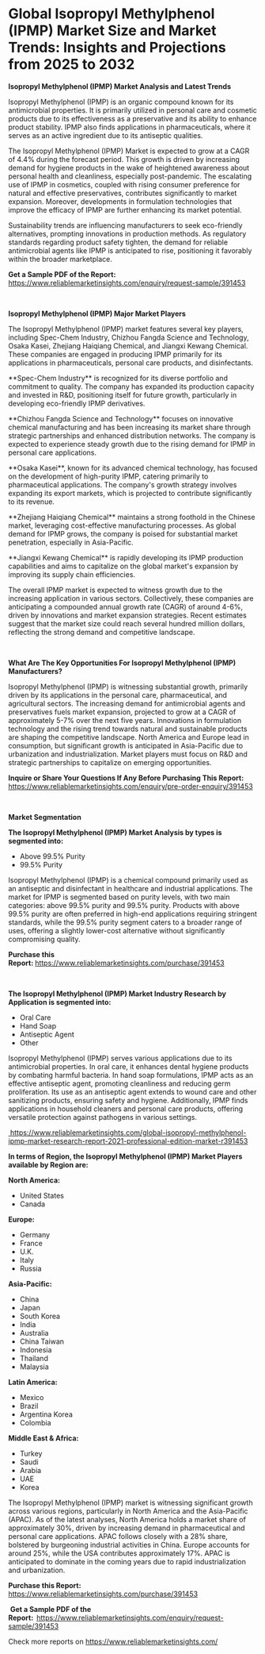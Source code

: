 <p><h1>Global Isopropyl Methylphenol (IPMP) Market Size and Market Trends: Insights and Projections from 2025 to 2032</h1></p><p><strong>Isopropyl Methylphenol (IPMP) Market Analysis and Latest Trends</strong></p>
<p><p>Isopropyl Methylphenol (IPMP) is an organic compound known for its antimicrobial properties. It is primarily utilized in personal care and cosmetic products due to its effectiveness as a preservative and its ability to enhance product stability. IPMP also finds applications in pharmaceuticals, where it serves as an active ingredient due to its antiseptic qualities. </p><p>The Isopropyl Methylphenol (IPMP) Market is expected to grow at a CAGR of 4.4% during the forecast period. This growth is driven by increasing demand for hygiene products in the wake of heightened awareness about personal health and cleanliness, especially post-pandemic. The escalating use of IPMP in cosmetics, coupled with rising consumer preference for natural and effective preservatives, contributes significantly to market expansion. Moreover, developments in formulation technologies that improve the efficacy of IPMP are further enhancing its market potential. </p><p>Sustainability trends are influencing manufacturers to seek eco-friendly alternatives, prompting innovations in production methods. As regulatory standards regarding product safety tighten, the demand for reliable antimicrobial agents like IPMP is anticipated to rise, positioning it favorably within the broader marketplace.</p></p>
<p><strong>Get a Sample PDF of the Report:&nbsp;</strong> <a href="https://www.reliablemarketinsights.com/enquiry/request-sample/391453?utm_campaign=3312&utm_medium=2&utm_source=Github&utm_content=ia&utm_term=29032025&utm_id=isopropyl-methylphenol-ipmp">https://www.reliablemarketinsights.com/enquiry/request-sample/391453</a></p>
<p>&nbsp;</p>
<p><strong>Isopropyl Methylphenol (IPMP) Major Market Players</strong></p>
<p><p>The Isopropyl Methylphenol (IPMP) market features several key players, including Spec-Chem Industry, Chizhou Fangda Science and Technology, Osaka Kasei, Zhejiang Haiqiang Chemical, and Jiangxi Kewang Chemical. These companies are engaged in producing IPMP primarily for its applications in pharmaceuticals, personal care products, and disinfectants.</p><p>**Spec-Chem Industry** is recognized for its diverse portfolio and commitment to quality. The company has expanded its production capacity and invested in R&D, positioning itself for future growth, particularly in developing eco-friendly IPMP derivatives. </p><p>**Chizhou Fangda Science and Technology** focuses on innovative chemical manufacturing and has been increasing its market share through strategic partnerships and enhanced distribution networks. The company is expected to experience steady growth due to the rising demand for IPMP in personal care applications.</p><p>**Osaka Kasei**, known for its advanced chemical technology, has focused on the development of high-purity IPMP, catering primarily to pharmaceutical applications. The company's growth strategy involves expanding its export markets, which is projected to contribute significantly to its revenue.</p><p>**Zhejiang Haiqiang Chemical** maintains a strong foothold in the Chinese market, leveraging cost-effective manufacturing processes. As global demand for IPMP grows, the company is poised for substantial market penetration, especially in Asia-Pacific.</p><p>**Jiangxi Kewang Chemical** is rapidly developing its IPMP production capabilities and aims to capitalize on the global market's expansion by improving its supply chain efficiencies.</p><p>The overall IPMP market is expected to witness growth due to the increasing application in various sectors. Collectively, these companies are anticipating a compounded annual growth rate (CAGR) of around 4-6%, driven by innovations and market expansion strategies. Recent estimates suggest that the market size could reach several hundred million dollars, reflecting the strong demand and competitive landscape.</p></p>
<p>&nbsp;</p>
<p><strong>What Are The Key Opportunities For Isopropyl Methylphenol (IPMP) Manufacturers?</strong></p>
<p><p>Isopropyl Methylphenol (IPMP) is witnessing substantial growth, primarily driven by its applications in the personal care, pharmaceutical, and agricultural sectors. The increasing demand for antimicrobial agents and preservatives fuels market expansion, projected to grow at a CAGR of approximately 5-7% over the next five years. Innovations in formulation technology and the rising trend towards natural and sustainable products are shaping the competitive landscape. North America and Europe lead in consumption, but significant growth is anticipated in Asia-Pacific due to urbanization and industrialization. Market players must focus on R&D and strategic partnerships to capitalize on emerging opportunities.</p></p>
<p><strong>Inquire or Share Your Questions If Any Before Purchasing This Report:</strong> <a href="https://www.reliablemarketinsights.com/enquiry/pre-order-enquiry/391453?utm_campaign=3312&utm_medium=2&utm_source=Github&utm_content=ia&utm_term=29032025&utm_id=isopropyl-methylphenol-ipmp">https://www.reliablemarketinsights.com/enquiry/pre-order-enquiry/391453</a></p>
<p>&nbsp;</p>
<p><strong>Market Segmentation</strong></p>
<p><strong>The Isopropyl Methylphenol (IPMP) Market Analysis by types is segmented into:</strong></p>
<p><ul><li>Above 99.5% Purity</li><li>99.5% Purity</li></ul></p>
<p><p>Isopropyl Methylphenol (IPMP) is a chemical compound primarily used as an antiseptic and disinfectant in healthcare and industrial applications. The market for IPMP is segmented based on purity levels, with two main categories: above 99.5% purity and 99.5% purity. Products with above 99.5% purity are often preferred in high-end applications requiring stringent standards, while the 99.5% purity segment caters to a broader range of uses, offering a slightly lower-cost alternative without significantly compromising quality.</p></p>
<p><strong>Purchase this Report:&nbsp;</strong><a href="https://www.reliablemarketinsights.com/purchase/391453?utm_campaign=3312&utm_medium=2&utm_source=Github&utm_content=ia&utm_term=29032025&utm_id=isopropyl-methylphenol-ipmp">https://www.reliablemarketinsights.com/purchase/391453</a></p>
<p>&nbsp;</p>
<p><strong>The Isopropyl Methylphenol (IPMP) Market Industry Research by Application is segmented into:</strong></p>
<p><ul><li>Oral Care</li><li>Hand Soap</li><li>Antiseptic Agent</li><li>Other</li></ul></p>
<p><p>Isopropyl Methylphenol (IPMP) serves various applications due to its antimicrobial properties. In oral care, it enhances dental hygiene products by combating harmful bacteria. In hand soap formulations, IPMP acts as an effective antiseptic agent, promoting cleanliness and reducing germ proliferation. Its use as an antiseptic agent extends to wound care and other sanitizing products, ensuring safety and hygiene. Additionally, IPMP finds applications in household cleaners and personal care products, offering versatile protection against pathogens in various settings.</p></p>
<p><a href="https://www.reliablemarketinsights.com/global-isopropyl-methylphenol-ipmp-market-research-report-2021-professional-edition-market-r391453?utm_campaign=3312&utm_medium=2&utm_source=Github&utm_content=ia&utm_term=29032025&utm_id=isopropyl-methylphenol-ipmp">&nbsp;https://www.reliablemarketinsights.com/global-isopropyl-methylphenol-ipmp-market-research-report-2021-professional-edition-market-r391453</a></p>
<p><strong>In terms of Region, the Isopropyl Methylphenol (IPMP) Market Players available by Region are:</strong></p>
<p>
    <p> <strong> North America: </strong>
        <ul>
            <li>United States</li>
            <li>Canada</li>
        </ul>
        </p> 
    <p> <strong> Europe: </strong>
        <ul>
            <li>Germany</li>
            <li>France</li>
            <li>U.K.</li>
            <li>Italy</li>
            <li>Russia</li>
        </ul>
        </p> 
    <p> <strong> Asia-Pacific: </strong>
        <ul>
            <li>China</li>
            <li>Japan</li>
            <li>South Korea</li>
            <li>India</li>
            <li>Australia</li>
            <li>China Taiwan</li>
            <li>Indonesia</li>
            <li>Thailand</li>
            <li>Malaysia</li>
        </ul>
        </p> 
    <p> <strong> Latin America: </strong>
        <ul>
            <li>Mexico</li>
            <li>Brazil</li>
            <li>Argentina Korea</li>
            <li>Colombia</li>
        </ul>
        </p> 
    <p> <strong> Middle East & Africa: </strong>
        <ul>
            <li>Turkey</li>
            <li>Saudi</li>
            <li>Arabia</li>
            <li>UAE</li>
            <li>Korea</li>
        </ul>
    </p>
    </p>
<p><p>The Isopropyl Methylphenol (IPMP) market is witnessing significant growth across various regions, particularly in North America and the Asia-Pacific (APAC). As of the latest analyses, North America holds a market share of approximately 30%, driven by increasing demand in pharmaceutical and personal care applications. APAC follows closely with a 28% share, bolstered by burgeoning industrial activities in China. Europe accounts for around 25%, while the USA contributes approximately 17%. APAC is anticipated to dominate in the coming years due to rapid industrialization and urbanization.</p></p>
<p><strong>Purchase this Report: </strong><a href="https://www.reliablemarketinsights.com/purchase/391453?utm_campaign=3312&utm_medium=2&utm_source=Github&utm_content=ia&utm_term=29032025&utm_id=isopropyl-methylphenol-ipmp">https://www.reliablemarketinsights.com/purchase/391453</a></p>
<p>&nbsp;<strong>Get a Sample PDF of the Report:&nbsp;&nbsp;</strong><a href="https://www.reliablemarketinsights.com/enquiry/request-sample/391453?utm_campaign=3312&utm_medium=2&utm_source=Github&utm_content=ia&utm_term=29032025&utm_id=isopropyl-methylphenol-ipmp">https://www.reliablemarketinsights.com/enquiry/request-sample/391453</a></p>
<p><strong></strong></p>
<p>Check more reports on <a href="https://www.reliablemarketinsights.com/?utm_campaign=3312&utm_medium=2&utm_source=Github&utm_content=ia&utm_term=29032025&utm_id=isopropyl-methylphenol-ipmp">https://www.reliablemarketinsights.com/</a></p>